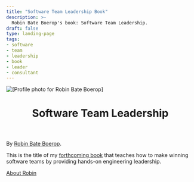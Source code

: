 ```yaml
---
title: "Software Team Leadership Book"
description: >-
  Robin Bate Boerop's book: Software Team Leadership.
draft: false
type: landing-page
tags:
- software
- team
- leadership
- book
- leader
- consultant
---
```


<div
 id="main-flex-container"
 class="flex-l pa3 mw8 center"
 ><div
   id="image-container"
   class="w-50-l flex justify-center justify-end-l mr3-l"
   ><img
     id="image-robinbb-profile"
     alt="[Profile photo for Robin Bate Boerop]"
     class="dtc br2"
     style="max-height: 600px;"
     src="/images/robinbb-profile-photo-bw.jpeg"
     >
  </div>
  <div
   id="text-container"
   class="w-50-l mw7"
   ><header
     id="stl-book-header"
     class="bt mt3 mt0-l"
     ><h1
       id="st-book-title"
       class="f1 lh-title mt0 mb1"
       >Software Team Leadership</h1>
    </header>
    <div
     id="default-single-content-wrapper"
     class="nested-copy-line-height lh-copy merriweather mid-gray f4 nested-links nested-img"
     >

By [Robin Bate Boerop](/about/).

This is the title of my
[forthcoming book](https://leanpub.com/softwareteamleadership) that teaches how
to make winning software teams by providing hands-on engineering leadership.

<a href="/about/" class="button f3 cf fr tc ph3 pv1 br3 b">About Robin</a>

</div>
</div>
</div>
